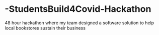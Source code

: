 # -StudentsBuild4Covid-Hackathon
48 hour hackathon where my team designed a software solution to help local bookstores sustain their business
